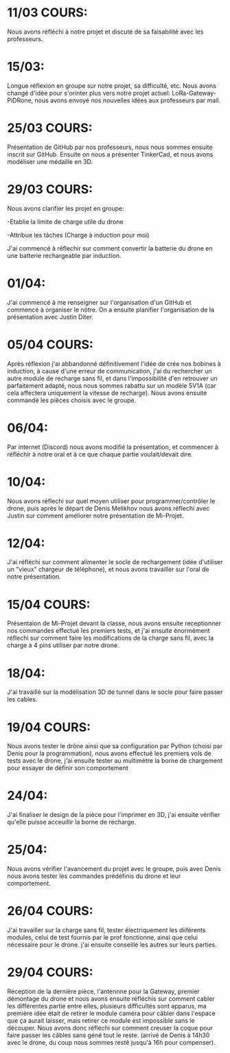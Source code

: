 # 11/03 COURS:
Nous avons réfléchi à notre projet et discuté de sa faisabilité avec les professeurs.

# 15/03: 
Longue réflexion en groupe sur notre projet, sa difficulté, etc. Nous avons changé d'idée pour s'orinter plus vers notre projet actuel: LoRa-Gateway-PiDRone, nous avons envoyé nos nouvelles idées aux professeurs par mail.

# 25/03 COURS:
Présentation de GitHub par nos professeurs, nous nous sommes ensuite inscrit sur GitHub. 
Ensuite on nous a présenter TinkerCad, et nous avons modéliser une médaille en 3D.

# 29/03 COURS:
Nous avons clarifier les projet en groupe:

-Etablie la limite de charge utile du drone

-Attribue les tâches (Charge à induction pour moi)

J'ai commencé à réflechir sur comment convertir la batterie du drone en une batterie rechargeable par induction.

# 01/04:
J'ai commencé à me renseigner sur l'organisation d'un GitHub et commencé à organiser le nôtre. 
On a ensuite planifier l'organisation de la présentation avec Justin Diter.

# 05/04 COURS:
Après réflexion j'ai abbandonné définitivement l'idée de crée nos bobines à induction, à cause d'une erreur de communication, j'ai du rechercher un autre module de recharge sans fil, et dans l'impossibilité d'en retrouver un parfaitement adapté, nous nous sommes rabattu sur un modèle 5V1A (car cela affectera uniquement la vitesse de recharge).
Nous avons ensuite commandé les pièces choisis avec le groupe.

# 06/04:
Par internet (Discord) nous avons modifié la présentation, et commencer à réfléchir à notre oral et à ce que chaque partie voulait/devait dire.

# 10/04:
Nous avons réflechi sur quel moyen utiliser pour programmer/contrôler le drone, puis après le départ de Denis Melikhov nous avons réflechi avec Justin sur comment améliorer notre présentation de Mi-Projet.

# 12/04:
J'ai réfléchi sur comment alimenter le socle de rechargement (idée d'utiliser un "vieux" chargeur de téléphone), et nous avons travailler sur l'oral de notre présentation.

# 15/04 COURS:
Présentaion de Mi-Projet devant la classe, nous avons ensuite receptionner nos commandes effectué les premiers tests, et j'ai ensuite énormément réflechi sur comment faire les modifications de la charge sans fil, avec la charge à 4 pins utiliser par notre drone.

# 18/04:
J'ai travaillé sur la modélisation 3D de tunnel dans le socle pour faire passer les cables.

# 19/04 COURS:
Nous avons tester le drône ainsi que sa configuration par Python (choisi par Denis pour la programmation), nous avons effectué les premiers vols de tests avec le drone, j'ai ensuite tester au multimètre la borne de chargement pour essayer de définir son comportement 

# 24/04:
J'ai finaliser le design de la pièce pour l'imprimer en 3D, j'ai ensuite vérifier qu'elle puisse acceuillir la borne de recharge.

# 25/04:
Nous avons vérifier l'avancement du projet avec le groupe, puis avec Denis nous avons tester les commandes prédéfinis du drone et leur comportement.

# 26/04 COURS:
J'ai travailler sur la charge sans fil, tester électriquement les diiférents modules, celui de test fournis par le prof fonctionne, ainsi que celui nécessaire pour le drone. j'ai ensuite conseillé les autres sur leurs parties.

# 29/04 COURS:
Réception de la dernière pièce, l'antennne pour la Gateway, premier démontage du drone et nous avons ensuite réfléchis sur comment cabler les différentes partie entre elles, plusieurs difficultés sont apparus, ma première idée était de retirer le module caméra pour câbler dans l'espace que ça aurait laisser, mais retirer ce module est impossible sans le découper. Nous avons donc réfléchi sur comment creuser la coque pour faire passer les câbles sans géné tout le reste. (arrivé de Denis à 14h30 avec le drone, du coup nous sommes resté jusqu'à 16h pour compenser).
